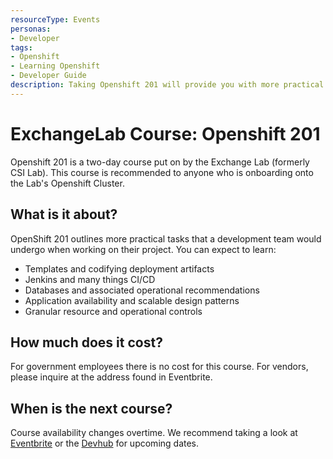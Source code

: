 ```yaml
---
resourceType: Events
personas: 
- Developer
tags:
- Openshift
- Learning Openshift
- Developer Guide
description: Taking Openshift 201 will provide you with more practical and hands on training that you can leverage in your day to day work
---
```


# ExchangeLab Course: Openshift 201

Openshift 201 is a two-day course put on by the Exchange Lab (formerly CSI Lab). This course is recommended to anyone who is onboarding onto the Lab's Openshift Cluster. 

## What is it about? 

OpenShift 201 outlines more practical tasks that a development team would undergo when working on their project.
You can expect to learn:
- Templates and codifying deployment artifacts
- Jenkins and many things CI/CD
- Databases and associated operational recommendations
- Application availability and scalable design patterns
- Granular resource and operational controls

## How much does it cost?

For government employees there is no cost for this course. For vendors, please inquire at the address found in Eventbrite.

## When is the next course?

Course availability changes overtime. We recommend taking a look at [Eventbrite](https://www.eventbrite.ca/e/openshift-201-tickets-72320222733) or
the [Devhub](https://developer.gov.bc.ca/events) for upcoming dates.
